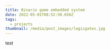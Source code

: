 ```yaml
---
title: Binario game embedded system
date: 2022-05-01T08:52:50.656Z
tags:
  - projects
thumbnail: /media/post_images/logicgates.jpg
---
```

test